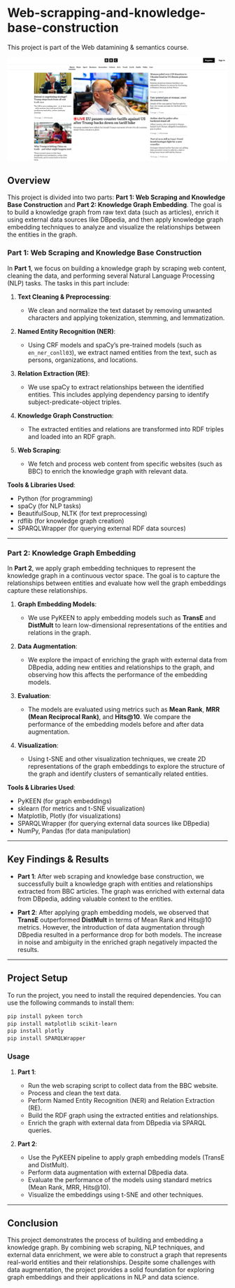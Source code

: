 # Web-scrapping-and-knowledge-base-construction
This project is part of the Web datamining &amp; semantics course.

![BBC Website](Documents/bbc_website_image.png)

## Overview

This project is divided into two parts: **Part 1: Web Scraping and Knowledge Base Construction** and **Part 2: Knowledge Graph Embedding**. The goal is to build a knowledge graph from raw text data (such as articles), enrich it using external data sources like DBpedia, and then apply knowledge graph embedding techniques to analyze and visualize the relationships between the entities in the graph.

### **Part 1: Web Scraping and Knowledge Base Construction**

In **Part 1**, we focus on building a knowledge graph by scraping web content, cleaning the data, and performing several Natural Language Processing (NLP) tasks. The tasks in this part include:

1. **Text Cleaning & Preprocessing**: 
   - We clean and normalize the text dataset by removing unwanted characters and applying tokenization, stemming, and lemmatization.
   
2. **Named Entity Recognition (NER)**: 
   - Using CRF models and spaCy’s pre-trained models (such as `en_ner_conll03`), we extract named entities from the text, such as persons, organizations, and locations.
   
3. **Relation Extraction (RE)**: 
   - We use spaCy to extract relationships between the identified entities. This includes applying dependency parsing to identify subject-predicate-object triples.

4. **Knowledge Graph Construction**: 
   - The extracted entities and relations are transformed into RDF triples and loaded into an RDF graph.
   
5. **Web Scraping**: 
   - We fetch and process web content from specific websites (such as BBC) to enrich the knowledge graph with relevant data.

**Tools & Libraries Used**: 
- Python (for programming)
- spaCy (for NLP tasks)
- BeautifulSoup, NLTK (for text preprocessing)
- rdflib (for knowledge graph creation)
- SPARQLWrapper (for querying external RDF data sources)

---

### **Part 2: Knowledge Graph Embedding**

In **Part 2**, we apply graph embedding techniques to represent the knowledge graph in a continuous vector space. The goal is to capture the relationships between entities and evaluate how well the graph embeddings capture these relationships.

1. **Graph Embedding Models**: 
   - We use PyKEEN to apply embedding models such as **TransE** and **DistMult** to learn low-dimensional representations of the entities and relations in the graph.
   
2. **Data Augmentation**: 
   - We explore the impact of enriching the graph with external data from DBpedia, adding new entities and relationships to the graph, and observing how this affects the performance of the embedding models.

3. **Evaluation**: 
   - The models are evaluated using metrics such as **Mean Rank**, **MRR (Mean Reciprocal Rank)**, and **Hits@10**. We compare the performance of the embedding models before and after data augmentation.

4. **Visualization**: 
   - Using t-SNE and other visualization techniques, we create 2D representations of the graph embeddings to explore the structure of the graph and identify clusters of semantically related entities.

**Tools & Libraries Used**: 
- PyKEEN (for graph embeddings)
- sklearn (for metrics and t-SNE visualization)
- Matplotlib, Plotly (for visualizations)
- SPARQLWrapper (for querying external data sources like DBpedia)
- NumPy, Pandas (for data manipulation)

---

## Key Findings & Results

- **Part 1**: After web scraping and knowledge base construction, we successfully built a knowledge graph with entities and relationships extracted from BBC articles. The graph was enriched with external data from DBpedia, adding valuable context to the entities.

- **Part 2**: After applying graph embedding models, we observed that **TransE** outperformed **DistMult** in terms of Mean Rank and Hits@10 metrics. However, the introduction of data augmentation through DBpedia resulted in a performance drop for both models. The increase in noise and ambiguity in the enriched graph negatively impacted the results.

---

## Project Setup

To run the project, you need to install the required dependencies. You can use the following commands to install them:

```bash
pip install pykeen torch
pip install matplotlib scikit-learn
pip install plotly
pip install SPARQLWrapper
```

### **Usage**

1. **Part 1**:  
   - Run the web scraping script to collect data from the BBC website.
   - Process and clean the text data.
   - Perform Named Entity Recognition (NER) and Relation Extraction (RE).
   - Build the RDF graph using the extracted entities and relationships.
   - Enrich the graph with external data from DBpedia via SPARQL queries.

2. **Part 2**:  
   - Use the PyKEEN pipeline to apply graph embedding models (TransE and DistMult).
   - Perform data augmentation with external DBpedia data.
   - Evaluate the performance of the models using standard metrics (Mean Rank, MRR, Hits@10).
   - Visualize the embeddings using t-SNE and other techniques.

---

## Conclusion

This project demonstrates the process of building and embedding a knowledge graph. By combining web scraping, NLP techniques, and external data enrichment, we were able to construct a graph that represents real-world entities and their relationships. Despite some challenges with data augmentation, the project provides a solid foundation for exploring graph embeddings and their applications in NLP and data science.